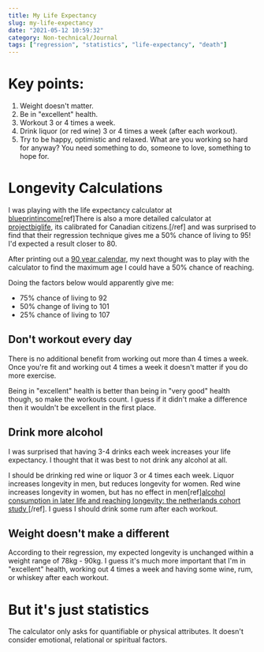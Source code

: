 ```yaml
---
title: My Life Expectancy
slug: my-life-expectancy
date: "2021-05-12 10:59:32"
category: Non-technical/Journal
tags: ["regression", "statistics", "life-expectancy", "death"]
---
```


# Key points:

1. Weight doesn't matter.
2. Be in "excellent" health.
3. Workout 3 or 4 times a week.
4. Drink liquor (or red wine) 3 or 4 times a week (after each workout).
5. Try to be happy, optimistic and relaxed. What are you working so hard for
   anyway? You need something to do, someone to love, something to hope for.

# Longevity Calculations

I was playing with the life expectancy calculator at [blueprintincome](https://www.blueprintincome.com/tools/life-expectancy-calculator-how-long-will-i-live/)[ref]There is also a more detailed
calculator at [projectbiglife](https://www.projectbiglife.ca/life-expectancy-calculator), its calibrated for Canadian citizens.[/ref] and was surprised to find that their regression technique gives me
a 50% chance of living to 95! I'd expected a result closer to 80.

After printing out a [90 year calendar](/documents/90-year-life-calendar.jpg), my next
thought was to play with the calculator to find the maximum age I could have a 50% chance of reaching.

Doing the factors below would apparently give me:

- 75% chance of living to 92
- 50% change of living to 101
- 25% chance of living to 107

## Don't workout every day

There is no additional benefit from working out more than 4 times a week.
Once you're fit and working out 4 times a week it doesn't matter if you do
more exercise.

Being in "excellent" health is better than being in "very good" health though,
so make the workouts count. I guess if it didn't make a difference then it
wouldn't be excellent in the first place.

## Drink more alcohol

I was surprised that having 3-4 drinks each week increases your life
expectancy. I thought that it was best to not drink any alcohol at all.

I should be drinking red wine or liquor 3 or 4 times each week. Liquor increases
longevity in men, but reduces longevity for women. Red wine increases longevity in
women, but has no effect in men[ref][alcohol consumption in later life and reaching longevity: the netherlands cohort study ](https://academic.oup.com/ageing/article/49/3/395/5730334)[/ref]. I guess I
should drink some rum after each workout.

## Weight doesn't make a different

According to their regression, my expected longevity is unchanged within a
weight range of 78kg - 90kg. I guess it's much more important that I'm in
"excellent" health, working out 4 times a week and having some wine, rum, or
whiskey after each workout.

# But it's just statistics

The calculator only asks for quantifiable or physical attributes. It doesn't
consider emotional, relational or spiritual factors.
